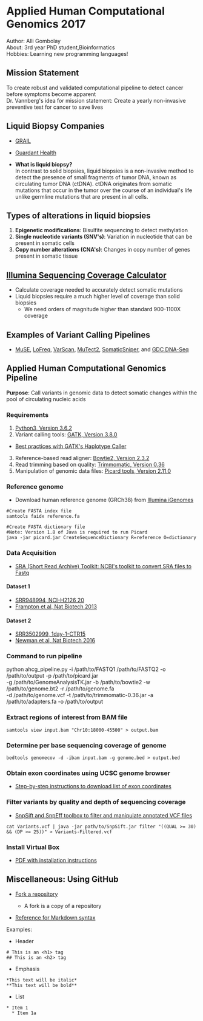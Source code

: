 # Applied Human Computational Genomics 2017

Author: Alli Gombolay  
About: 3rd year PhD student,Bioinformatics  
Hobbies: Learning new programming languages!

## Mission Statement
To create robust and validated computational pipeline to detect cancer before symptoms become apparent  
Dr. Vannberg's idea for mission statement: Create a yearly non-invasive preventive test for cancer to save lives

## Liquid Biopsy Companies
* [GRAIL](https://grail.com/science/)
* [Guardant Health](http://www.guardanthealth.com/)

* **What is liquid biopsy?**  
In contrast to solid biopsies, liquid biopsies is a non-invasive method to detect the presence of small fragments of tumor DNA, known as circulating tumor DNA (ctDNA). ctDNA originates from somatic mutations that occur in the tumor over the course of an individual's life unlike germline mutations that are present in all cells.

## Types of alterations in liquid biopsies
1. **Epigenetic modifications**: Bisulfite sequencing to detect methylation
2. **Single nucleotide variants (SNV's)**: Variation in nucleotide that can be present in somatic cells
3. **Copy number alterations (CNA's)**: Changes in copy number of genes present in somatic tissue

## [Illumina Sequencing Coverage Calculator](http://support.illumina.com/downloads/sequencing_coverage_calculator.html)
* Calculate coverage needed to accurately detect somatic mutations
* Liquid biopsies require a much higher level of coverage than solid biopsies
  * We need orders of magnitude higher than standard 900-1100X coverage

## Examples of Variant Calling Pipelines
* [MuSE](http://bioinformatics.mdanderson.org/main/MuSE), [LoFreq](http://csb5.github.io/lofreq/), [VarScan](http://varscan.sourceforge.net/), [MuTect2](https://software.broadinstitute.org/gatk/documentation/tooldocs/current/org_broadinstitute_gatk_tools_walkers_cancer_m2_MuTect2.php), [SomaticSniper](http://gmt.genome.wustl.edu/packages/somatic-sniper/), and [GDC DNA-Seq](https://docs.gdc.cancer.gov/Data/Bioinformatics_Pipelines/DNA_Seq_Variant_Calling_Pipeline/)

## Applied Human Computational Genomics Pipeline
**Purpose**: Call variants in genomic data to detect somatic changes within the pool of circulating nucleic acids

### Requirements
1. [Python3, Version 3.6.2](https://www.python.org/downloads/)
2. Variant calling tools: [GATK, Version 3.8.0](https://software.broadinstitute.org/gatk/download/)
  * [Best practices with GATK's Haplotype Caller](https://software.broadinstitute.org/gatk/best-practices/bp_3step.php?case=GermShortWGS)
3. Reference-based read aligner: [Bowtie2, Version 2.3.2](https://sourceforge.net/projects/bowtie-bio/files/bowtie2/2.3.2/bowtie2-2.3.2-legacy-linux-x86_64.zip/download)
4. Read trimming based on quality: [Trimmomatic, Version 0.36](http://www.usadellab.org/cms/uploads/supplementary/Trimmomatic/Trimmomatic-0.36.zip)
5. Manipulation of genomic data files: [Picard tools, Version 2.11.0](http://broadinstitute.github.io/picard/)

### Reference genome
* Download human reference genome (GRCh38) from [Illumina iGenomes](https://support.illumina.com/sequencing/sequencing_software/igenome.html)

```
#Create FASTA index file
samtools faidx reference.fa
```

```
#Create FASTA dictionary file
#Note: Version 1.8 of Java is required to run Picard
java -jar picard.jar CreateSequenceDictionary R=reference O=dictionary
```

### Data Acquisition
* [SRA (Short Read Archive) Toolkit: NCBI's toolkit to convert SRA files to Fastq](https://www.ncbi.nlm.nih.gov/sra/docs/toolkitsoft/)

#### Dataset 1
* [SRR948994, NCI-H2126 20](https://www.ncbi.nlm.nih.gov/sra/SRX332536[accn])
* [Frampton et al, Nat Biotech 2013](http://www.nature.com/nbt/journal/v31/n11/full/nbt.2696.html?foxtrotcallback=true)

#### Dataset 2
* [SRR3502999, 1day-1-CTR15](https://www.ncbi.nlm.nih.gov/sra/SRR3502999/)
* [Newman et al, Nat Biotech 2016](https://www.nature.com/nbt/journal/v34/n5/abs/nbt.3520.html)

### Command to run pipeline
python ahcg_pipeline.py -i /path/to/FASTQ1 /path/to/FASTQ2 -o /path/to/output -p /path/to/picard.jar  
-g /path/to/GenomeAnalysisTK.jar -b /path/to/bowtie2 -w /path/to/genome.bt2 -r /path/to/genome.fa  
-d /path/to/genome.vcf -t /path/to/trimmomatic-0.36.jar -a /path/to/adapters.fa -o /path/to/output

### Extract regions of interest from BAM file
```
samtools view input.bam "Chr10:18000-45500" > output.bam
```

### Determine per base sequencing coverage of genome
```
bedtools genomecov -d -ibam input.bam -g genome.bed > output.bed
```

### Obtain exon coordinates using UCSC genome browser
* [Step-by-step instructions to download list of exon coordinates](https://github.com/agombolay/ahcg2017_starterpipeline/blob/master/transcript08.pdf)

### Filter variants by quality and depth of sequencing coverage
* [SnpSift and SnpEff toolbox to filter and manipulate annotated VCF files](http://snpeff.sourceforge.net/SnpSift.html)

```
cat Variants.vcf | java -jar path/to/SnpSift.jar filter "((QUAL >= 30) && (DP >= 25))" > Variants-Filtered.vcf
```

### Install Virtual Box
* [PDF with installation instructions](https://github.com/agombolay/ahcg2017_starterpipeline/blob/master/VM_setup.pdf)

## Miscellaneous: Using GitHub
* [Fork a repository](https://help.github.com/articles/fork-a-repo/)
  * A fork is a copy of a repository

* [Reference for Markdown syntax](https://guides.github.com/features/mastering-markdown/)

Examples:
* Header
```
# This is an <h1> tag
## This is an <h2> tag
```
* Emphasis
```
*This text will be italic*
**This text will be bold**
```
* List
```
* Item 1
  * Item 1a
```
